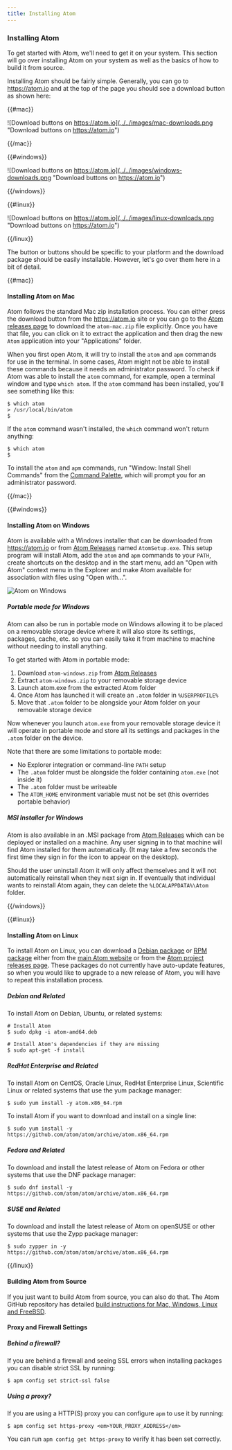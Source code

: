 ```yaml
---
title: Installing Atom
---
```

### Installing Atom

To get started with Atom, we'll need to get it on your system. This section will go over installing Atom on your system as well as the basics of how to build it from source.

Installing Atom should be fairly simple. Generally, you can go to https://atom.io and at the top of the page you should see a download button as shown here:

{{#mac}}

![Download buttons on https://atom.io](../../images/mac-downloads.png "Download buttons on https://atom.io")

{{/mac}}

{{#windows}}

![Download buttons on https://atom.io](../../images/windows-downloads.png "Download buttons on https://atom.io")

{{/windows}}

{{#linux}}

![Download buttons on https://atom.io](../../images/linux-downloads.png "Download buttons on https://atom.io")

{{/linux}}

The button or buttons should be specific to your platform and the download package should be easily installable. However, let's go over them here in a bit of detail.

{{#mac}}

#### Installing Atom on Mac

Atom follows the standard Mac zip installation process. You can either press the download button from the https://atom.io site or you can go to the [Atom releases page][releases] to download the `atom-mac.zip` file explicitly. Once you have that file, you can click on it to extract the application and then drag the new `Atom` application into your "Applications" folder.

When you first open Atom, it will try to install the `atom` and `apm` commands for use in the terminal. In some cases, Atom might not be able to install these commands because it needs an administrator password. To check if Atom was able to install the `atom` command, for example, open a terminal window and type `which atom`. If the `atom` command has been installed, you'll see something like this:

``` command-line
$ which atom
> /usr/local/bin/atom
$
```

If the `atom` command wasn't installed, the `which` command won't return anything:

``` command-line
$ which atom
$
```

To install the `atom` and `apm` commands, run "Window: Install Shell Commands" from the [Command Palette](/getting-started/sections/atom-basics#command-palette), which will prompt you for an administrator password.

{{/mac}}

{{#windows}}

#### Installing Atom on Windows

Atom is available with a Windows installer that can be downloaded from https://atom.io or from [Atom Releases][releases] named `AtomSetup.exe`. This setup program will install Atom, add the `atom` and `apm` commands to your `PATH`, create shortcuts on the desktop and in the start menu, add an "Open with Atom" context menu in the Explorer and make Atom available for association with files using "Open with...".

![Atom on Windows](../../images/windows.gif)

##### Portable mode for Windows

Atom can also be run in portable mode on Windows allowing it to be placed on a removable storage device where it will also store its settings, packages, cache, etc. so you can easily take it from machine to machine without needing to install anything.

To get started with Atom in portable mode:

1. Download `atom-windows.zip` from [Atom Releases][releases]
1. Extract `atom-windows.zip` to your removable storage device
1. Launch atom.exe from the extracted Atom folder
1. Once Atom has launched it will create an `.atom` folder in `%USERPROFILE%`
1. Move that `.atom` folder to be alongside your Atom folder on your removable storage device

Now whenever you launch `atom.exe` from your removable storage device it will operate in portable mode and store all its settings and packages in the `.atom` folder on the device.

Note that there are some limitations to portable mode:

* No Explorer integration or command-line `PATH` setup
* The `.atom` folder must be alongside the folder containing `atom.exe` (not inside it)
* The `.atom` folder must be writeable
* The `ATOM_HOME` environment variable must not be set (this overrides portable behavior)

##### MSI Installer for Windows

Atom is also available in an .MSI package from [Atom Releases](https://github.com/atom/atom/releases/latest) which can be deployed or installed on a machine. Any user signing in to that machine will find Atom installed for them automatically. (It may take a few seconds the first time they sign in for the icon to appear on the desktop).

Should the user uninstall Atom it will only affect themselves and it will not automatically reinstall when they next sign in. If eventually that individual wants to reinstall Atom again, they can delete the `%LOCALAPPDATA%\Atom` folder.

{{/windows}}

{{#linux}}

#### Installing Atom on Linux

To install Atom on Linux, you can download a [Debian package](https://atom.io/download/deb) or [RPM package](https://atom.io/download/rpm) either from the [main Atom website](https://atom.io) or from the [Atom project releases page][releases]. These packages do not currently have auto-update features, so when you would like to upgrade to a new release of Atom, you will have to repeat this installation process.

[releases]: https://github.com/atom/atom/releases/latest

##### Debian and Related

To install Atom on Debian, Ubuntu, or related systems:

``` command-line
# Install Atom
$ sudo dpkg -i atom-amd64.deb

# Install Atom's dependencies if they are missing
$ sudo apt-get -f install
```

##### RedHat Enterprise and Related

To install Atom on CentOS, Oracle Linux, RedHat Enterprise Linux, Scientific Linux or related systems that use the yum package manager:

``` command-line
$ sudo yum install -y atom.x86_64.rpm
```

To install Atom if you want to download and install on a single line:

``` command-line
$ sudo yum install -y https://github.com/atom/atom/archive/atom.x86_64.rpm
```

##### Fedora and Related

To download and install the latest release of Atom on Fedora or other systems that use the DNF package manager:

``` command-line
$ sudo dnf install -y https://github.com/atom/atom/archive/atom.x86_64.rpm
```

##### SUSE and Related

To download and install the latest release of Atom on openSUSE or other systems that use the Zypp package manager:

``` command-line
$ sudo zypper in -y https://github.com/atom/atom/archive/atom.x86_64.rpm
```

{{/linux}}

#### Building Atom from Source

If you just want to build Atom from source, you can also do that. The Atom GitHub repository has detailed [build instructions for Mac, Windows, Linux and FreeBSD](https://github.com/atom/atom/tree/master/docs/build-instructions).

#### Proxy and Firewall Settings

##### Behind a firewall?

If you are behind a firewall and seeing SSL errors when installing packages you can disable strict SSL by running:

``` command-line
$ apm config set strict-ssl false
```

##### Using a proxy?

If you are using a HTTP(S) proxy you can configure `apm` to use it by running:

``` command-line
$ apm config set https-proxy <em>YOUR_PROXY_ADDRESS</em>
```

You can run `apm config get https-proxy` to verify it has been set correctly.
